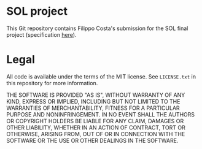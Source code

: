 # SOL project

This Git repository contains Filippo Costa's submission for the SOL final project (specification [here](http://didawiki.cli.di.unipi.it/lib/exe/fetch.php/informatica/sol/laboratorio21/progettosol-20_21.pdf)).

# Legal

All code is available under the terms of the MIT license. See `LICENSE.txt` in this repository for more information.

THE SOFTWARE IS PROVIDED "AS IS", WITHOUT WARRANTY OF ANY KIND, EXPRESS OR IMPLIED, INCLUDING BUT NOT LIMITED TO THE WARRANTIES OF MERCHANTABILITY, FITNESS FOR A PARTICULAR PURPOSE AND NONINFRINGEMENT. IN NO EVENT SHALL THE AUTHORS OR COPYRIGHT HOLDERS BE LIABLE FOR ANY CLAIM, DAMAGES OR OTHER LIABILITY, WHETHER IN AN ACTION OF CONTRACT, TORT OR OTHERWISE, ARISING FROM, OUT OF OR IN CONNECTION WITH THE SOFTWARE OR THE USE OR OTHER DEALINGS IN THE SOFTWARE.
